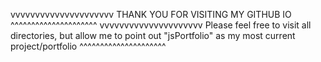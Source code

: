 vvvvvvvvvvvvvvvvvvvvv
THANK YOU FOR VISITING MY GITHUB IO
^^^^^^^^^^^^^^^^^^^^^
vvvvvvvvvvvvvvvvvvvvv
Please feel free to visit all directories, but allow me to point out "jsPortfolio" as my most current project/portfolio
^^^^^^^^^^^^^^^^^^^^^
